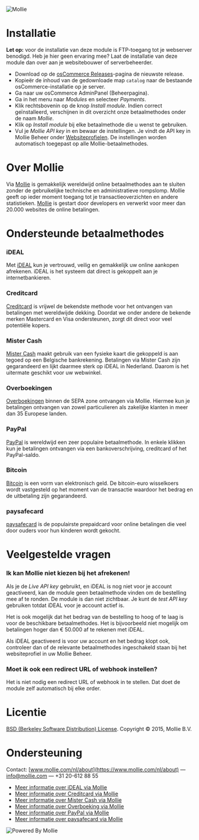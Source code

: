 ![Mollie](https://www.mollie.com/files/Mollie-Logo-Style-Small.png)


# Installatie #

**Let op:** voor de installatie van deze module is FTP-toegang tot je webserver benodigd. Heb je hier geen ervaring mee? Laat de installatie van deze module dan over aan je websitebouwer of serverbeheerder.

+ Download op de [osCommerce Releases](https://github.com/mollie/OsCommerce/releases)-pagina de nieuwste release.
+ Kopieër de inhoud van de gedownloade map `catalog` naar de bestaande osCommerce-installatie op je server.
+ Ga naar uw osCommerce AdminPanel (Beheerpagina).
+ Ga in het menu naar _Modules_ en selecteer _Payments_.
+ Klik rechtsbovenin op de knop _Install module_. Indien correct geïnstalleerd, verschijnen in dit overzicht onze betaalmethodes onder de naam _Mollie_.
+ Klik op _Install module_ bij elke betaalmethode die u wenst te gebruiken.
+ Vul je _Mollie API key_ in en bewaar de instellingen. Je vindt de API key in Mollie Beheer onder [Websiteprofielen](https://www.mollie.com/beheer/account/profielen/). De instellingen worden automatisch toegepast op
alle Mollie-betaalmethodes.


# Over Mollie #
Via [Mollie](https://www.mollie.com/) is gemakkelijk wereldwijd online betaalmethodes aan te sluiten zonder de gebruikelijke technische en administratieve rompslomp. Mollie geeft op ieder moment toegang tot je
transactieoverzichten en andere statistieken. [Mollie](https://www.mollie.com/) is gestart door developers en verwerkt voor meer dan 20.000 websites de online betalingen.


# Ondersteunde betaalmethodes #

### iDEAL ###
Met [iDEAL](https://www.mollie.com/nl/betaaldiensten/ideal/) kun je vertrouwd, veilig en gemakkelijk uw online aankopen afrekenen. iDEAL is het systeem dat direct is gekoppelt aan je internetbankieren.

### Creditcard ###
[Creditcard](https://www.mollie.com/nl/betaaldiensten/creditcard/) is vrijwel de bekendste methode voor het ontvangen van betalingen met wereldwijde dekking. Doordat we onder andere de bekende merken Mastercard en Visa
ondersteunen, zorgt dit direct voor veel potentiële kopers.

### Mister Cash ###
[Mister Cash](https://www.mollie.com/nl/betaaldiensten/mistercash/) maakt gebruik van een fysieke kaart die gekoppeld is aan tegoed op een Belgische bankrekening. Betalingen via Mister Cash zijn gegarandeerd en lijkt
daarmee sterk op iDEAL in Nederland. Daarom is het uitermate geschikt voor uw webwinkel.

### Overboekingen ###
[Overboekingen](https://www.mollie.com/nl/betaaldiensten/overboeking/) binnen de SEPA zone ontvangen via Mollie. Hiermee kun je betalingen ontvangen van zowel particulieren als zakelijke klanten in meer dan 35 Europese
landen.

### PayPal ###
[PayPal](https://www.mollie.com/nl/betaaldiensten/paypal/) is wereldwijd een zeer populaire betaalmethode. In enkele klikken kun je betalingen ontvangen via een bankoverschrijving, creditcard of het PayPal-saldo.

### Bitcoin ###
[Bitcoin](https://www.mollie.com/nl/betaaldiensten/bitcoin/) is een vorm van elektronisch geld. De bitcoin-euro wisselkoers wordt vastgesteld op het moment van de transactie waardoor het bedrag en de uitbetaling zijn
gegarandeerd.

### paysafecard ###
[paysafecard](https://www.mollie.com/nl/betaaldiensten/paysafecard/) is de populairste prepaidcard voor online betalingen die veel door ouders voor hun kinderen wordt gekocht.


# Veelgestelde vragen #

### Ik kan Mollie niet kiezen bij het afrekenen! ###

Als je de _Live API key_ gebruikt, en iDEAL is nog niet voor je account geactiveerd, kan de module geen betaalmethode vinden om de bestelling mee af te ronden. De module is dan niet zichtbaar. Je kunt de _test API key_
gebruiken totdat iDEAL voor je account actief is.

Het is ook mogelijk dat het bedrag van de bestelling to hoog of te laag is voor de beschikbare betaalmethodes. Het is bijvoorbeeld niet mogelijk om betalingen hoger dan € 50.000 af te rekenen met iDEAL.

Als iDEAL geactiveerd is voor uw account en het bedrag klopt ook, controleer dan of de relevante betaalmethodes ingeschakeld staan bij het websiteprofiel in uw Mollie Beheer.

### Moet ik ook een redirect URL of webhook instellen? ###

Het is niet nodig een redirect URL of webhook in te stellen. Dat doet de module zelf automatisch bij elke order.


# Licentie #
[BSD (Berkeley Software Distribution) License](http://www.opensource.org/licenses/bsd-license.php).
Copyright © 2015, Mollie B.V.


# Ondersteuning #
Contact: [www.mollie.com/nl/about](https://www.mollie.com/nl/about) — info@mollie.com — +31 20-612 88 55

+ [Meer informatie over iDEAL via Mollie](https://www.mollie.com/ideal/)
+ [Meer informatie over Creditcard via Mollie](https://www.mollie.com/creditcard/)
+ [Meer informatie over Mister Cash via Mollie](https://www.mollie.com/mistercash/)
+ [Meer informatie over Overboeking via Mollie](https://www.mollie.com/banktransfer/)
+ [Meer informatie over PayPal via Mollie](https://www.mollie.com/paypal/)
+ [Meer informatie over paysafecard via Mollie](https://www.mollie.com/paysafecard/)

![Powered By Mollie](https://www.mollie.com/images/badge-betaling-medium.png)
